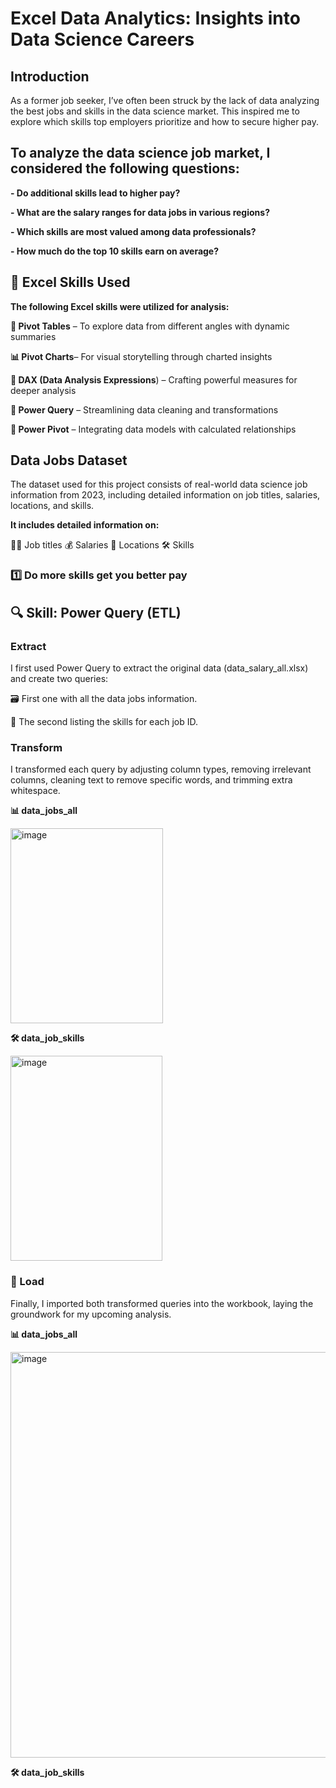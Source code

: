 # Excel Data Analytics: Insights into Data Science Careers

## Introduction

As a former job seeker, I’ve often been struck by the lack of data analyzing the best jobs and skills in the data science market. This inspired me to explore which skills top employers prioritize and how to secure higher pay.

## To analyze the data science job market, I considered the following questions:

**- Do additional skills lead to higher pay?**

**- What are the salary ranges for data jobs in various regions?**

**- Which skills are most valued among data professionals?**

**- How much do the top 10 skills earn on average?**

## 🔧 Excel Skills Used

**The following Excel skills were utilized for analysis:**

**🧭 Pivot Tables** – To explore data from different angles with dynamic summaries

**📊 Pivot Charts**– For visual storytelling through charted insights

**🧠 DAX (Data Analysis Expressions**) – Crafting powerful measures for deeper analysis

**🧼 Power Query** – Streamlining data cleaning and transformations

**🧩 Power Pivot** – Integrating data models with calculated relationships

## Data Jobs Dataset

The dataset used for this project consists of real-world data science job information from 2023, including detailed information on job titles, salaries, locations, and skills.

**It includes detailed information on:**

👨‍💼 Job titles
💰 Salaries
📍 Locations
🛠️ Skills

### 1️⃣ Do more skills get you better pay

## 🔍 Skill: Power Query (ETL)

### **Extract**

I first used Power Query to extract the original data (data_salary_all.xlsx) and create two queries:

🗃️ First one with all the data jobs information.

🔧 The second listing the skills for each job ID.

### **Transform**

I transformed each query by adjusting column types, removing irrelevant columns, cleaning text to remove specific words, and trimming extra whitespace.

**📊 data_jobs_all**

<img width="244" height="312" alt="image" src="https://github.com/user-attachments/assets/11e7fd1d-a64e-4d5c-9392-fc4e9da17868" />

**🛠️ data_job_skills**

<img width="243" height="328" alt="image" src="https://github.com/user-attachments/assets/1f3d4984-1ae6-4e09-9bf5-2b5fab630535" />

### **🔗 Load**

Finally, I imported both transformed queries into the workbook, laying the groundwork for my upcoming analysis.

**📊 data_jobs_all**

<img width="1916" height="649" alt="image" src="https://github.com/user-attachments/assets/61a91730-e1d4-4504-b177-e4a36d4422c3" />



**🛠️ data_job_skills**


